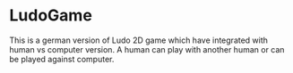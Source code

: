 # LudoGame
This is a german version of Ludo 2D game which have integrated with human vs computer version. A human can play with another human or can be played against computer.
